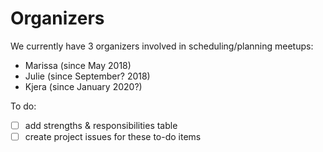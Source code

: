 # Organizers

We currently have 3 organizers involved in scheduling/planning meetups:
- Marissa (since May 2018)
- Julie (since September? 2018)
- Kjera (since January 2020?)

To do:

- [ ] add strengths & responsibilities table
- [ ] create project issues for these to-do items
